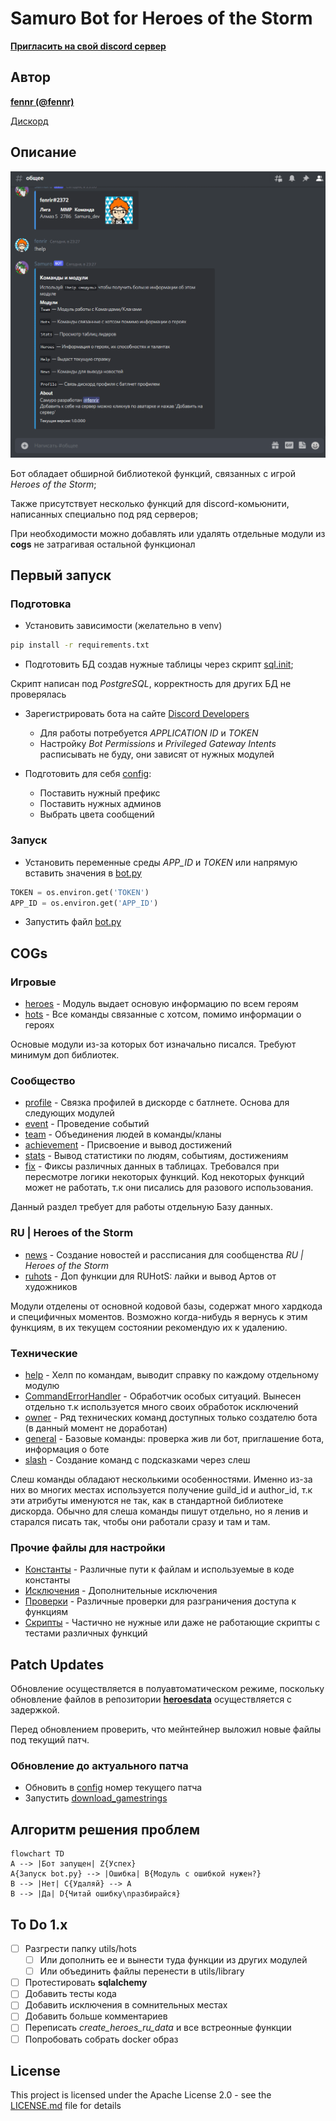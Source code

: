 # Samuro Bot for Heroes of the Storm

**[Пригласить на свой discord сервер](https://discord.com/oauth2/authorize?client_id=664368184790614016&permissions=137707703313&scope=applications.commands%20bot)**

## Автор

 **[fennr (@fennr)](fennr.github.io/)**
 
 [Дискорд](https://discord.gg/2RD32kFEk8)
 
## Описание

![preview-gif](/data/bot_preview.gif)

Бот обладает обширной библиотекой функций, связанных с игрой *Heroes of the Storm*;

Также присутствует несколько функций для discord-комьюнити, написанных специально под ряд серверов;

При необходимости можно добавлять или удалять отдельные модули из **cogs** не затрагивая остальной функционал

## Первый запуск

### Подготовка

* Установить зависимости (желательно в venv)
```bash
pip install -r requirements.txt
```
* Подготовить БД создав нужные таблицы через скрипт [sql.init](utils/scripts/init.sql);

Скрипт написан под *PostgreSQL*, корректность для других БД не проверялась

* Зарегистрировать бота на сайте [Discord Developers](https://canary.discord.com/developers/applications)
    * Для работы потребуется *APPLICATION ID* и *TOKEN*
    * Настройку *Bot Permissions* и *Privileged Gateway Intents* расписывать не буду, они зависят от нужных модулей

* Подготовить для себя [config](config.yaml):
    * Поставить нужный префикс
    * Поставить нужных админов
    * Выбрать цвета сообщений

### Запуск

* Установить переменные среды *APP_ID* и *TOKEN* или напрямую вставить значения в [bot.py](bot.py)
```py
TOKEN = os.environ.get('TOKEN')
APP_ID = os.environ.get('APP_ID')
```
* Запустить файл [bot.py](bot.py)

## COGs

### Игровые

* [heroes](cogs/heroes.py) - Модуль выдает основую информацию по всем героям
* [hots](cogs/hots.py) - Все команды связанные с хотсом, помимо информации о героях

Основые модули из-за которых бот изначально писался. Требуют минимум доп библиотек.

### Сообщество 

* [profile](cogs/profile.py) - Связка профилей в дискорде с батлнете. Основа для следующих модулей
* [event](cogs/event.py) - Проведение событий
* [team](cogs/team.py) - Объединения людей в команды/кланы
* [achievement](cogs/achievement.py) - Присвоение и вывод достижений
* [stats](cogs/stats.py) - Вывод статистики по людям, событиям, достижениям
* [fix](cogs/fix.py) - Фиксы различных данных в таблицах. Требовался при пересмотре логики некоторых функций.
Код некоторых функций может не работать, т.к они писались для разового использования.

Данный раздел требует для работы отдельную Базу данных.

### RU | Heroes of the Storm

* [news](cogs/news.py) - Создание новостей и рассписания для сообщенства *RU | Heroes of the Storm*
* [ruhots](cogs/ruhots.py) - Доп функции для RUHotS: лайки и вывод Артов от художников

Модули отделены от основной кодовой базы, содержат много хардкода и специфичных моментов.
Возможно когда-нибудь я вернусь к этим функциям, в их текущем состоянии рекомендую их к удалению.

### Технические

* [help](cogs/help.py) - Хелп по командам, выводит справку по каждому отдельному модулю
* [CommandErrorHandler](cogs/CommandErrorHandler.py) - Обработчик особых ситуаций. Вынесен отдельно т.к используется много своих обработок исключений
* [owner](cogs/owner.py) - Ряд технических команд доступных только создателю бота (в данный момент не доработан)
* [general](cogs/general.py) - Базовые команды: проверка жив ли бот, приглашение бота, информация о боте
* [slash](cogs/slash.py) - Создание команд с подсказками через слеш

Слеш команды обладают несколькими особенностями.
Именно из-за них во многих местах используется получение guild_id и author_id,
т.к эти атрибуты именуются не так, как в стандартной библиотеке дискорда.
Обычно для слеша команды пишут отдельно, но я ленив и старался писать так, чтобы они работали сразу и там и там.

### Прочие файлы для настройки

* [Константы](utils/classes/Const.py) - Различные пути к файлам и используемые в коде константы
* [Исключения](utils/exceptions) - Дополнительные исключения
* [Проверки](utils/check.py) - Различные проверки для разграничения доступа к функциям
* [Скрипты](utils/scripts) - Частично не нужные или даже не работающие скрипты с тестами различных функций


## Patch Updates

Обновление осуществляется в полуавтоматическом режиме, поскольку обновление файлов в репозитории **[heroesdata](https://github.com/HeroesToolChest/heroes-data/tree/master/heroesdata)** осуществляется с задержкой.

Перед обновлением проверить, что мейнтейнер выложил новые файлы под текущий патч.

### Обновление до актуального патча
* Обновить в [config](config.yaml) номер текущего патча
* Запустить [download_gamestrings](utils/scripts/download_gamestrings.py)

## Алгоритм решения проблем
```mermaid
flowchart TD
A --> |Бот запущен| Z{Успех}
A{Запуск bot.py} --> |Ошибка| B{Модуль с ошибкой нужен?}
B --> |Нет| C{Удаляй} --> A
B --> |Да| D{Читай ошибку\nразбирайся}
```


## To Do 1.x

- [ ] Разгрести папку utils/hots
    - [ ] Или дополнить ее и вынести туда функции из других модулей
    - [ ] Или объединить файлы перенести в utils/library
- [ ] Протестировать **sqlalchemy**
- [ ] Добавить тесты кода
- [ ] Добавить исключения в сомнительных местах
- [ ] Добавить больше комментариев
- [ ] Переписать *create_heroes_ru_data* и все встреонные функции
- [ ] Попробовать собрать docker образ

## License

This project is licensed under the Apache License 2.0 - see the [LICENSE.md](LICENSE.md) file for details
